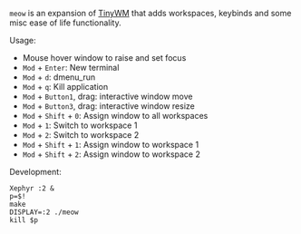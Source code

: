 `meow` is an expansion of [TinyWM](https://github.com/mackstann/tinywm) that adds workspaces, keybinds and some misc ease of life functionality.


Usage:
  - Mouse hover window to raise and set focus
  - `Mod` + `Enter`: New terminal
  - `Mod` + `d`: dmenu_run
  - `Mod` + `q`: Kill application
  - `Mod` + `Button1`, drag: interactive window move
  - `Mod` + `Button3`, drag: interactive window resize
  - `Mod` + `Shift` + `0`: Assign window to all workspaces
  - `Mod` + `1`: Switch to workspace 1
  - `Mod` + `2`: Switch to workspace 2
  - `Mod` + `Shift` + `1`: Assign window to workspace 1
  - `Mod` + `Shift` + `2`: Assign window to workspace 2


Development:

    Xephyr :2 &
    p=$!
    make
    DISPLAY=:2 ./meow
    kill $p
